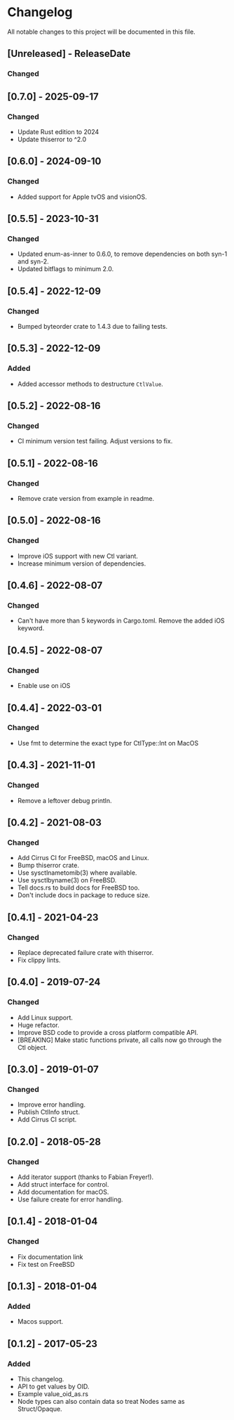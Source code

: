 # Changelog
All notable changes to this project will be documented in this file.

## [Unreleased] - ReleaseDate

### Changed

## [0.7.0] - 2025-09-17
### Changed
- Update Rust edition to 2024
- Update thiserror to ^2.0

## [0.6.0] - 2024-09-10
### Changed
- Added support for Apple tvOS and visionOS.

## [0.5.5] - 2023-10-31
### Changed
- Updated enum-as-inner to 0.6.0, to remove dependencies on both syn-1 and syn-2.
- Updated bitflags to minimum 2.0.

## [0.5.4] - 2022-12-09
### Changed
- Bumped byteorder crate to 1.4.3 due to failing tests.

## [0.5.3] - 2022-12-09
### Added
- Added accessor methods to destructure `CtlValue`.

## [0.5.2] - 2022-08-16
### Changed
- CI minimum version test failing. Adjust versions to fix.

## [0.5.1] - 2022-08-16
### Changed
- Remove crate version from example in readme.

## [0.5.0] - 2022-08-16
### Changed
- Improve iOS support with new Ctl variant.
- Increase minimum version of dependencies.

## [0.4.6] - 2022-08-07
### Changed
- Can't have more than 5 keywords in Cargo.toml. Remove the added iOS keyword.

## [0.4.5] - 2022-08-07
### Changed
- Enable use on iOS

## [0.4.4] - 2022-03-01
### Changed
- Use fmt to determine the exact type for CtlType::Int on MacOS

## [0.4.3] - 2021-11-01
### Changed
- Remove a leftover debug println.

## [0.4.2] - 2021-08-03
### Changed
- Add Cirrus CI for FreeBSD, macOS and Linux.
- Bump thiserror crate.
- Use sysctlnametomib(3) where available.
- Use sysctlbyname(3) on FreeBSD.
- Tell docs.rs to build docs for FreeBSD too.
- Don't include docs in package to reduce size.

## [0.4.1] - 2021-04-23
### Changed
- Replace deprecated failure crate with thiserror.
- Fix clippy lints.

## [0.4.0] - 2019-07-24
### Changed
- Add Linux support.
- Huge refactor.
- Improve BSD code to provide a cross platform compatible API.
- [BREAKING] Make static functions private, all calls now go through the Ctl object.

## [0.3.0] - 2019-01-07
### Changed
- Improve error handling.
- Publish CtlInfo struct.
- Add Cirrus CI script.

## [0.2.0] - 2018-05-28
### Changed
- Add iterator support (thanks to Fabian Freyer!).
- Add struct interface for control.
- Add documentation for macOS.
- Use failure create for error handling.

## [0.1.4] - 2018-01-04
### Changed
- Fix documentation link
- Fix test on FreeBSD

## [0.1.3] - 2018-01-04
### Added
- Macos support.

## [0.1.2] - 2017-05-23
### Added
- This changelog.
- API to get values by OID.
- Example value\_oid\_as.rs
- Node types can also contain data so treat Nodes same as Struct/Opaque.
